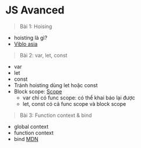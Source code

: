 # JS Avanced
> Bài 1: Hoising
- hoisting là gì?
- [Viblo asia](https://viblo.asia/p/hoisting-javascript-WAyK8RmmlxX)
> Bài 2: var, let, const
- var
- let
- const
- Tránh hoisting dùng let hoặc const
- Block scope: [Scope](https://youtu.be/-tNsGSafGXg)
    + var chỉ có func scope: có thể khai báo lại được
    + let, const có cả func scope và block scope
> Bài 3: Function context & bind
- global context
- function context
- bind [MDN](https://developer.mozilla.org/en-US/docs/Web/JavaScript/Reference/Global_Objects/Function/bind)
